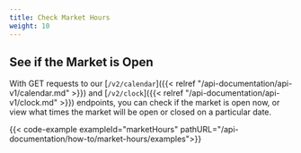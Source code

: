 ```yaml
---
title: Check Market Hours
weight: 10
---
```


## See if the Market is Open

With GET requests to our [`/v2/calendar`]({{< relref "/api-documentation/api-v1/calendar.md" >}}) and [`/v2/clock`]({{< relref "/api-documentation/api-v1/clock.md" >}}) endpoints, you can check if the market is open now, or view what times the market will be open or closed on a particular date.

{{< code-example exampleId="marketHours" pathURL="/api-documentation/how-to/market-hours/examples">}}